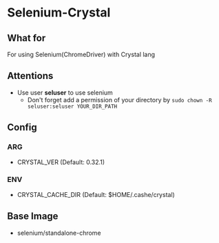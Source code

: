 # Selenium-Crystal

## What for

For using Selenium(ChromeDriver) with Crystal lang

## Attentions

- Use user **seluser** to use selenium
  - Don't forget add a permission of your directory by `sudo chown -R seluser:seluser YOUR_DIR_PATH`

## Config

### ARG

- CRYSTAL_VER (Default: 0.32.1)

### ENV
- CRYSTAL_CACHE_DIR (Default: $HOME/.cashe/crystal)

## Base Image

- selenium/standalone-chrome
